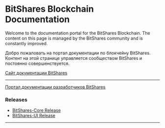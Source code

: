 # BitShares Blockchain Documentation

Welcome to the documentation portal for the BitShares Blockchain. The content on this page is managed by the BitShares community and is constantly improved.

Добро пожаловать на портал документации по блокчейну BitShares. Контент на этой странице управляется сообществом BitShares и постоянно совершенствуется.

[Сайт документации BitShares](http://how.bitshares.works/en/master/)

-------------

[Портал документации разработчиков BitShares](http://dev.bitshares.works/en/master/)


### Releases
- [BitShares-Core Release](https://github.com/bitshares/bitshares-core/releases)
- [BitShares-UI Release](https://github.com/bitshares/bitshares-ui/releases)

***
